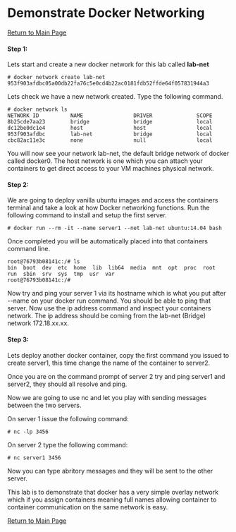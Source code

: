 # Demonstrate Docker Networking

[Return to Main Page](https://github.com/chrisjen83/k3s-labs)

#### Step 1:

Lets start and create a new docker network for this lab called **lab-net**

```
# docker network create lab-net
953f903afdbc05a00db22fa76c5e0cd4b22ac0181fdb52ffde64f057831944a3
```

Lets check we have a new network created. Type the following command.

```
# docker network ls
NETWORK ID          NAME                DRIVER              SCOPE
8b25cde7aa23        bridge              bridge              local
dc12be0dc1e4        host                host                local
953f903afdbc        lab-net             bridge              local
cbc82ac11e3c        none                null                local

```

You will now see your network lab-net, the default bridge network of docker called docker0.  The host network is one which you can attach your containers to get direct access to your VM machines physical network.

#### Step 2:

We are going to deploy vanilla ubuntu images and access the containers terminal and take a look at how Docker networking functions.  Run the following command to install and setup the first server.

```
# docker run --rm -it --name server1 --net lab-net ubuntu:14.04 bash
```

Once completed you will be automatically placed into that containers command line.

```
root@76793b08141c:/# ls
bin  boot  dev  etc  home  lib  lib64  media  mnt  opt  proc  root  run  sbin  srv  sys  tmp  usr  var
root@76793b08141c:/# 
```

Now try and ping your server 1 via its hostname which is what you put after --name on your docker run command.  You should be able to ping that server.  Now use the ip address command and inspect your containers network.  The ip address should be coming from the lab-net (Bridge) network 172.18.xx.xx.

#### Step 3:

Lets deploy another docker container, copy the first command you issued to create server1, this time change the name of the container to server2.

Once you are on the command prompt of server 2 try and ping server1 and server2, they should all resolve and ping.

Now we are going to use nc and let you play with sending messages between the two servers.

On server 1 issue the following command:

```
# nc -lp 3456
```

On server 2 type the following command:

```
# nc server1 3456
```

Now you can type abritory messages and they will be sent to the other server.



This lab is to demonstrate that docker has a very simple overlay network which if you assign containers meaning full names allowing container to container communication on the same network is easy.

[Return to Main Page](https://github.com/chrisjen83/k3s-labs)



